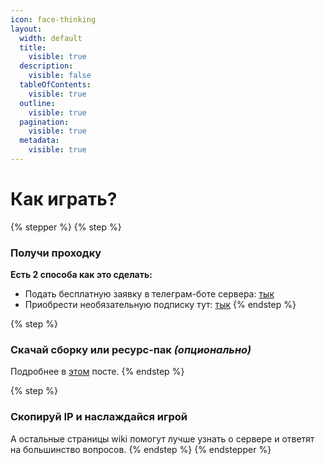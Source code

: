 ```yaml
---
icon: face-thinking
layout:
  width: default
  title:
    visible: true
  description:
    visible: false
  tableOfContents:
    visible: true
  outline:
    visible: true
  pagination:
    visible: true
  metadata:
    visible: true
---
```


# Как играть?

{% stepper %}
{% step %}
### Получи проходку

**Есть 2 способа как это сделать:**

* Подать  бесплатную заявку в телеграм-боте сервера: [тык](https://t.me/lit_hp_bot)
* Приобрести необязательную подписку тут: [тык](https://boosty.to/slava2005k/purchase/3609550)
{% endstep %}

{% step %}
### Скачай сборку или ресурс-пак _(опционально)_

Подробнее в [этом](https://t.me/lit_hp/5/2521) посте.
{% endstep %}

{% step %}
### Скопируй IP и наслаждайся игрой

А остальные страницы wiki помогут лучше узнать о сервере и ответят на большинство вопросов.
{% endstep %}
{% endstepper %}
